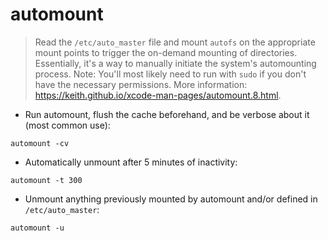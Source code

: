 # automount

> Read the `/etc/auto_master` file and mount `autofs` on the appropriate mount points to trigger the on-demand mounting of directories. Essentially, it's a way to manually initiate the system's automounting process.
> Note: You'll most likely need to run with `sudo` if you don't have the necessary permissions.
> More information: <https://keith.github.io/xcode-man-pages/automount.8.html>.

- Run automount, flush the cache beforehand, and be verbose about it (most common use):

`automount -cv`

- Automatically unmount after 5 minutes of inactivity:

`automount -t 300`

- Unmount anything previously mounted by automount and/or defined in `/etc/auto_master`:

`automount -u`
